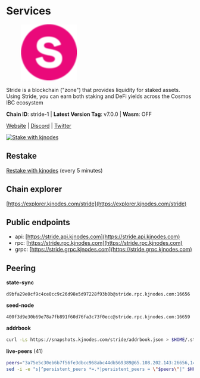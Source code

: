 # Services

<figure><img src="https://raw.githubusercontent.com/kj89/cosmos-images/main/logos/stride.png" width="150" alt=""><figcaption></figcaption></figure>

Stride is a blockchain ("zone") that provides liquidity for staked assets.  Using Stride, you can earn both staking and DeFi yields across the Cosmos IBC ecosystem

**Chain ID**: stride-1 | **Latest Version Tag**: v7.0.0 | **Wasm**: OFF

[Website](https://stride.zone) | [Discord](https://discord.gg/mzQZ8dAE7u) | [Twitter](https://twitter.com/stride_zone)

[![Stake with kjnodes](https://i.ibb.co/cr44Q8j/button-stake-with-kjnodes.png)](https://restake.app/stride/stridevaloper1j8gkhtllnp252l6g6zwzea30e7pvzqttr9768n)

## Restake

[Restake with kjnodes](https://restake.app/stride/stridevaloper1j8gkhtllnp252l6g6zwzea30e7pvzqttr9768n) (every 5 minutes)
## Chain explorer
[https://explorer.kjnodes.com/stride](https://explorer.kjnodes.com/stride)

## Public endpoints

* api: [https://stride.api.kjnodes.com](https://stride.api.kjnodes.com)
* rpc: [https://stride.rpc.kjnodes.com](https://stride.rpc.kjnodes.com)
* grpc: [https://stride.grpc.kjnodes.com](https://stride.grpc.kjnodes.com)

## Peering

**state-sync**

```text
d9bfa29e0cf9c4ce0cc9c26d98e5d97228f93b0b@stride.rpc.kjnodes.com:16656
```

**seed-node**

```text
400f3d9e30b69e78a7fb891f60d76fa3c73f0ecc@stride.rpc.kjnodes.com:16659
```

**addrbook**
```bash
curl -Ls https://snapshots.kjnodes.com/stride/addrbook.json > $HOME/.stride/config/addrbook.json
```

**live-peers** (41)
```bash
peers="3a75e5c30eb6b7f56fe3dbcc968abc44db569389@65.108.202.143:26656,1483ddbd1ba369c01d5496877314ed1b09bd9cc3@65.21.189.221:12256,233e06cfa51d53e186afe032e848f5c9f5cd4a01@83.171.248.3:26656,79604a4290d58530e85a15ce9d1f2e4b6e445172@167.235.108.189:27007,a69704ad35dea3df36a169a823203bb1fec26f83@65.109.82.106:16656,f8e2f80a8c58e6f53cc4940f5f1eac55c9067480@35.213.184.121:26656,748d1362c37b6267393b9fbf5fbe1191e75e2539@65.109.52.178:26656,fb24bc1de8c563e822897fba89bf150c602f3123@198.244.178.213:26656,2254e6968e5c7ebc98ef5b79b388502fa44e10e1@5.161.134.44:26656,e1b058e5cfa2b836ddaa496b10911da62dcf182e@138.201.8.248:26656,463b1dc6903455575079572fb23407be586f2a4b@185.16.39.37:26656,9ee75491e354965d8bfd8434aa093f8613bc1dce@65.108.238.103:12256,5093547fdf0430143ac66b4ee55d80e6542a6c10@217.174.247.163:26656,5383a21cf2d5e513aea2c3e430133f31aa2e5d00@138.201.32.103:26656,a3f95b0b15c31a68a7535f6068c4e14b95e90dcf@65.109.92.240:21016,6831d67983cf5ebcb44da01737ccd6ccbd15c08e@193.70.47.90:12256,d9bfa29e0cf9c4ce0cc9c26d98e5d97228f93b0b@65.109.88.38:16656,a757fc9ea95a7f643d392ec9fdaa31cbf06e76d9@195.3.221.21:12256,05eec003db41d7ff47a317ef59f83e31bdca23c3@78.107.234.44:26656,d36ac7580cc8907a00b0add8c3b047caea6df4ed@107.155.67.202:26636,04b797b5a56fb939a97a3c7d9c3230d09b85e8d7@93.189.30.118:26656,a7d96dc929824613315dcc1c90fee119f28cc51f@164.152.160.155:26656,ade7d4d0009c7725ee991b8c40a7f646f76bf1e3@149.102.140.108:26656,dd8ea34e97ab7ad78ef67a672141f4509eabfad4@65.109.106.172:31656,87a7a8cc67967d0ede5d68a1477c44a40a8705f7@108.165.178.242:26653,44e797771bff124693e63a8ec331d42873cf2ae2@95.217.202.49:35656,18704d8ffb35d412adb3fb8eea62c894cf175e75@86.48.26.130:26656,8ade90b45b991088c92e8583e8bc93589d6cd81e@84.244.95.247:26656,950da031d9536b9fbd0e9f0c70d65740d11d0111@192.118.76.199:26626,8d7d0f32d53467c4d5e8871faf4ec58ea970fed2@157.90.179.182:26456,ebc272824924ea1a27ea3183dd0b9ba713494f83@185.16.39.158:26886,615ebc348998f7f050763dd0a9201e8f61e8fc07@35.210.78.199:26656,8fff37214fb0ef622f1c09dccb22d6321e004c3e@109.123.242.163:50056,a7b4cf6f65138ba61518c2c45402da32dc8e28b7@88.99.164.158:21016,e726816f42831689eab9378d5d577f1d06d25716@176.9.188.21:26656,370b12e50b561849081aa525cc3ccaa1786b4e7b@34.173.31.167:26656,df43d9a9490495aa528431077b526eabeec46b52@95.217.197.100:26653,6856de6f0c70a850db2b58deb43d568fced4a524@35.208.80.214:26656,df3f533e6b9776c11f08da804edcb810cbdd2080@65.108.234.23:12256,3505b1ece40f94cab8f80cfe31f5106c028ccd05@185.193.17.40:12256,57bbce96dd84c0809f2ff1c9add9c972773544e4@50.19.73.241:26656"
sed -i -e "s|^persistent_peers *=.*|persistent_peers = \"$peers\"|" $HOME/.stride/config/config.toml
```
